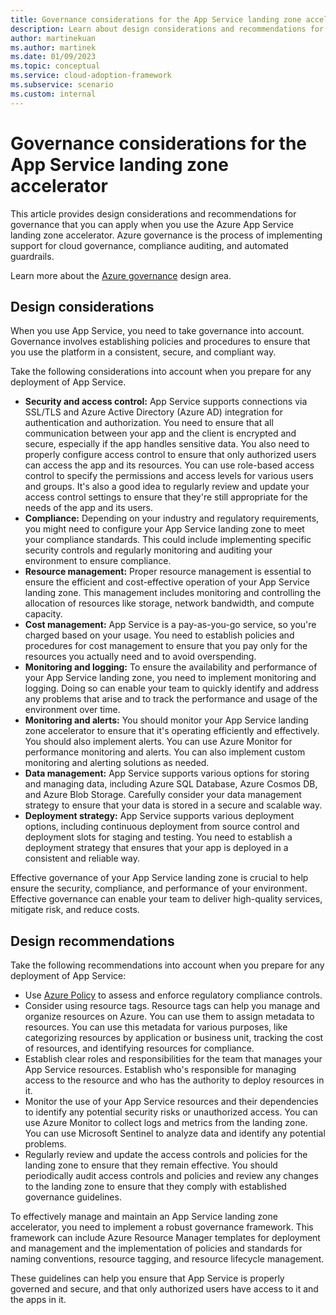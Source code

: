 ```yaml
---
title: Governance considerations for the App Service landing zone accelerator
description: Learn about design considerations and recommendations for governance in the Azure App Service landing zone accelerator.
author: martinekuan
ms.author: martinek
ms.date: 01/09/2023
ms.topic: conceptual
ms.service: cloud-adoption-framework
ms.subservice: scenario
ms.custom: internal
---
```


# Governance considerations for the App Service landing zone accelerator

This article provides design considerations and recommendations for governance that you can apply when you use the Azure App Service landing zone accelerator. Azure governance is the process of implementing support for cloud governance, compliance auditing, and automated guardrails.

Learn more about the [Azure governance](../../../ready/landing-zone/design-area/governance.md) design area.

## Design considerations

When you use App Service, you need to take governance into account. Governance involves establishing policies and procedures to ensure that you use the platform in a consistent, secure, and compliant way.

Take the following considerations into account when you prepare for any deployment of App Service.

- **Security and access control:** App Service supports connections via SSL/TLS and Azure Active Directory (Azure AD) integration for authentication and authorization. You need to ensure that all communication between your app and the client is encrypted and secure, especially if the app handles sensitive data. You also need to properly configure access control to ensure that only authorized users can access the app and its resources. You can use role-based access control to specify the permissions and access levels for various users and groups. It's also a good idea to regularly review and update your access control settings to ensure that they're still appropriate for the needs of the app and its users.
- **Compliance:** Depending on your industry and regulatory requirements, you might need to configure your App Service landing zone to meet your compliance standards. This could include implementing specific security controls and regularly monitoring and auditing your environment to ensure compliance.
- **Resource management:** Proper resource management is essential to ensure the efficient and cost-effective operation of your App Service landing zone. This management includes monitoring and controlling the allocation of resources like storage, network bandwidth, and compute capacity.
- **Cost management:** App Service is a pay-as-you-go service, so you're charged based on your usage. You need to establish policies and procedures for cost management to ensure that you pay only for the resources you actually need and to avoid overspending.
- **Monitoring and logging:** To ensure the availability and performance of your App Service landing zone, you need to implement monitoring and logging. Doing so can enable your team to quickly identify and address any problems that arise and to track the performance and usage of the environment over time.
- **Monitoring and alerts:** You should monitor your App Service landing zone accelerator to ensure that it's operating efficiently and effectively. You should also implement alerts. You can use Azure Monitor for performance monitoring and alerts. You can also implement custom monitoring and alerting solutions as needed.
- **Data management:** App Service supports various options for storing and managing data, including Azure SQL Database, Azure Cosmos DB, and Azure Blob Storage. Carefully consider your data management strategy to ensure that your data is stored in a secure and scalable way.
- **Deployment strategy:** App Service supports various deployment options, including continuous deployment from source control and deployment slots for staging and testing. You need to establish a deployment strategy that ensures that your app is deployed in a consistent and reliable way.


Effective governance of your App Service landing zone is crucial to help ensure the security, compliance, and performance of your environment. Effective governance can enable your team to deliver high-quality services, mitigate risk, and reduce costs.

## Design recommendations

Take the following recommendations into account when you prepare for any deployment of App Service:

- Use [Azure Policy](/azure/app-service/policy-reference) to assess and enforce regulatory compliance controls.
- Consider using resource tags. Resource tags can help you manage and organize resources on Azure. You can use them to assign metadata to resources. You can use this metadata for various purposes, like categorizing resources by application or business unit, tracking the cost of resources, and identifying resources for compliance.
- Establish clear roles and responsibilities for the team that manages your App Service resources. Establish who's responsible for managing access to the resource and who has the authority to deploy resources in it.
- Monitor the use of your App Service resources and their dependencies to identify any potential security risks or unauthorized access. You can use Azure Monitor to collect logs and metrics from the landing zone. You can use Microsoft Sentinel to analyze data and identify any potential problems.
- Regularly review and update the access controls and policies for the landing zone to ensure that they remain effective. You should periodically audit access controls and policies and review any changes to the landing zone to ensure that they comply with established governance guidelines.

To effectively manage and maintain an App Service landing zone accelerator, you need to implement a robust governance framework. This framework can include Azure Resource Manager templates for deployment and management and the implementation of policies and standards for naming conventions, resource tagging, and resource lifecycle management.

These guidelines can help you ensure that App Service is properly governed and secure, and that only authorized users have access to it and the apps in it.
